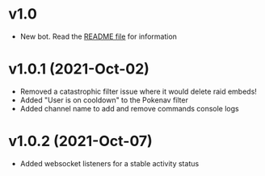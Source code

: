 # v1.0
* New bot. Read the [README file](README.md) for information

# v1.0.1 (2021-Oct-02)
* Removed a catastrophic filter issue where it would delete raid embeds!
* Added "User is on cooldown" to the Pokenav filter
* Added channel name to add and remove commands console logs

# v1.0.2 (2021-Oct-07)
* Added websocket listeners for a stable activity status
